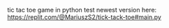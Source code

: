 
tic tac toe game in python
test newest version here:
https://replit.com/@MariuszS2/tick-tack-toe#main.py
